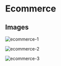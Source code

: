 # Ecommerce
## Images
![ecommerce-1](https://github.com/HusainBhattiwala/Ecommerce/assets/94444107/d533ca45-b1ea-4584-aeb5-8b357f49ce34)

![ecommerce-2](https://github.com/HusainBhattiwala/Ecommerce/assets/94444107/5f13ee42-e57a-400e-8ae6-cda65ead80dc)

![ecommerce-3](https://github.com/HusainBhattiwala/Ecommerce/assets/94444107/571728d9-e10d-4db6-b11c-0bcb3c231628)
